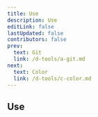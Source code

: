 ```yaml
---
title: Use
description: Use
editLink: false
lastUpdated: false
contributors: false
prev:
  text: Git
  link: /d-tools/a-git.md
next:
  text: Color
  link: /d-tools/c-color.md
---
```


## Use
